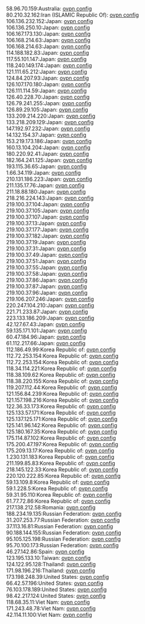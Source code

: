 58.96.70.159:Australia: [ovpn config](vpn/58_96_70_159.ovpn)  
80.210.32.162:Iran (ISLAMIC Republic Of): [ovpn config](vpn/80_210_32_162.ovpn)  
106.136.232.152:Japan: [ovpn config](vpn/106_136_232_152.ovpn)  
106.136.250.10:Japan: [ovpn config](vpn/106_136_250_10.ovpn)  
106.167.173.130:Japan: [ovpn config](vpn/106_167_173_130.ovpn)  
106.168.214.63:Japan: [ovpn config](vpn/106_168_214_63.ovpn)  
106.168.214.63:Japan: [ovpn config](vpn/106_168_214_63.ovpn)  
114.188.182.83:Japan: [ovpn config](vpn/114_188_182_83.ovpn)  
117.55.101.147:Japan: [ovpn config](vpn/117_55_101_147.ovpn)  
118.240.149.174:Japan: [ovpn config](vpn/118_240_149_174.ovpn)  
121.111.65.212:Japan: [ovpn config](vpn/121_111_65_212.ovpn)  
124.84.207.93:Japan: [ovpn config](vpn/124_84_207_93.ovpn)  
126.107.170.180:Japan: [ovpn config](vpn/126_107_170_180.ovpn)  
126.111.114.59:Japan: [ovpn config](vpn/126_111_114_59.ovpn)  
126.40.228.70:Japan: [ovpn config](vpn/126_40_228_70.ovpn)  
126.79.241.255:Japan: [ovpn config](vpn/126_79_241_255.ovpn)  
126.89.29.105:Japan: [ovpn config](vpn/126_89_29_105.ovpn)  
133.209.214.220:Japan: [ovpn config](vpn/133_209_214_220.ovpn)  
133.218.209.129:Japan: [ovpn config](vpn/133_218_209_129.ovpn)  
147.192.97.232:Japan: [ovpn config](vpn/147_192_97_232.ovpn)  
14.132.154.37:Japan: [ovpn config](vpn/14_132_154_37.ovpn)  
153.219.173.186:Japan: [ovpn config](vpn/153_219_173_186.ovpn)  
160.13.104.204:Japan: [ovpn config](vpn/160_13_104_204.ovpn)  
180.220.92.41:Japan: [ovpn config](vpn/180_220_92_41.ovpn)  
182.164.241.125:Japan: [ovpn config](vpn/182_164_241_125.ovpn)  
193.115.36.65:Japan: [ovpn config](vpn/193_115_36_65.ovpn)  
1.66.34.119:Japan: [ovpn config](vpn/1_66_34_119.ovpn)  
210.131.186.223:Japan: [ovpn config](vpn/210_131_186_223.ovpn)  
211.135.17.76:Japan: [ovpn config](vpn/211_135_17_76.ovpn)  
211.18.88.180:Japan: [ovpn config](vpn/211_18_88_180.ovpn)  
218.216.224.143:Japan: [ovpn config](vpn/218_216_224_143.ovpn)  
219.100.37.104:Japan: [ovpn config](vpn/219_100_37_104.ovpn)  
219.100.37.105:Japan: [ovpn config](vpn/219_100_37_105.ovpn)  
219.100.37.107:Japan: [ovpn config](vpn/219_100_37_107.ovpn)  
219.100.37.13:Japan: [ovpn config](vpn/219_100_37_13.ovpn)  
219.100.37.177:Japan: [ovpn config](vpn/219_100_37_177.ovpn)  
219.100.37.182:Japan: [ovpn config](vpn/219_100_37_182.ovpn)  
219.100.37.19:Japan: [ovpn config](vpn/219_100_37_19.ovpn)  
219.100.37.31:Japan: [ovpn config](vpn/219_100_37_31.ovpn)  
219.100.37.49:Japan: [ovpn config](vpn/219_100_37_49.ovpn)  
219.100.37.51:Japan: [ovpn config](vpn/219_100_37_51.ovpn)  
219.100.37.55:Japan: [ovpn config](vpn/219_100_37_55.ovpn)  
219.100.37.58:Japan: [ovpn config](vpn/219_100_37_58.ovpn)  
219.100.37.86:Japan: [ovpn config](vpn/219_100_37_86.ovpn)  
219.100.37.87:Japan: [ovpn config](vpn/219_100_37_87.ovpn)  
219.100.37.96:Japan: [ovpn config](vpn/219_100_37_96.ovpn)  
219.106.207.246:Japan: [ovpn config](vpn/219_106_207_246.ovpn)  
220.247.104.210:Japan: [ovpn config](vpn/220_247_104_210.ovpn)  
221.71.233.87:Japan: [ovpn config](vpn/221_71_233_87.ovpn)  
223.133.186.209:Japan: [ovpn config](vpn/223_133_186_209.ovpn)  
42.127.67.43:Japan: [ovpn config](vpn/42_127_67_43.ovpn)  
59.135.171.101:Japan: [ovpn config](vpn/59_135_171_101.ovpn)  
60.47.184.96:Japan: [ovpn config](vpn/60_47_184_96.ovpn)  
61.112.217.66:Japan: [ovpn config](vpn/61_112_217_66.ovpn)  
112.186.49.99:Korea Republic of: [ovpn config](vpn/112_186_49_99.ovpn)  
112.72.253.154:Korea Republic of: [ovpn config](vpn/112_72_253_154.ovpn)  
112.72.253.154:Korea Republic of: [ovpn config](vpn/112_72_253_154.ovpn)  
118.34.114.221:Korea Republic of: [ovpn config](vpn/118_34_114_221.ovpn)  
118.38.109.62:Korea Republic of: [ovpn config](vpn/118_38_109_62.ovpn)  
118.38.220.155:Korea Republic of: [ovpn config](vpn/118_38_220_155.ovpn)  
119.207.112.44:Korea Republic of: [ovpn config](vpn/119_207_112_44.ovpn)  
121.156.84.239:Korea Republic of: [ovpn config](vpn/121_156_84_239.ovpn)  
121.157.198.216:Korea Republic of: [ovpn config](vpn/121_157_198_216.ovpn)  
122.36.33.173:Korea Republic of: [ovpn config](vpn/122_36_33_173.ovpn)  
125.133.57.171:Korea Republic of: [ovpn config](vpn/125_133_57_171.ovpn)  
125.137.125.171:Korea Republic of: [ovpn config](vpn/125_137_125_171.ovpn)  
125.141.96.142:Korea Republic of: [ovpn config](vpn/125_141_96_142.ovpn)  
125.180.167.35:Korea Republic of: [ovpn config](vpn/125_180_167_35.ovpn)  
175.114.87.102:Korea Republic of: [ovpn config](vpn/175_114_87_102.ovpn)  
175.200.47.197:Korea Republic of: [ovpn config](vpn/175_200_47_197.ovpn)  
175.209.13.17:Korea Republic of: [ovpn config](vpn/175_209_13_17.ovpn)  
1.230.131.183:Korea Republic of: [ovpn config](vpn/1_230_131_183.ovpn)  
211.199.85.83:Korea Republic of: [ovpn config](vpn/211_199_85_83.ovpn)  
218.145.122.33:Korea Republic of: [ovpn config](vpn/218_145_122_33.ovpn)  
220.120.222.85:Korea Republic of: [ovpn config](vpn/220_120_222_85.ovpn)  
59.13.109.8:Korea Republic of: [ovpn config](vpn/59_13_109_8.ovpn)  
59.1.228.5:Korea Republic of: [ovpn config](vpn/59_1_228_5.ovpn)  
59.31.95.110:Korea Republic of: [ovpn config](vpn/59_31_95_110.ovpn)  
61.77.72.86:Korea Republic of: [ovpn config](vpn/61_77_72_86.ovpn)  
217.138.212.58:Romania: [ovpn config](vpn/217_138_212_58.ovpn)  
188.234.19.135:Russian Federation: [ovpn config](vpn/188_234_19_135.ovpn)  
31.207.253.77:Russian Federation: [ovpn config](vpn/31_207_253_77.ovpn)  
37.113.16.81:Russian Federation: [ovpn config](vpn/37_113_16_81.ovpn)  
90.188.144.155:Russian Federation: [ovpn config](vpn/90_188_144_155.ovpn)  
95.105.125.198:Russian Federation: [ovpn config](vpn/95_105_125_198.ovpn)  
95.70.100.173:Russian Federation: [ovpn config](vpn/95_70_100_173.ovpn)  
46.27.142.86:Spain: [ovpn config](vpn/46_27_142_86.ovpn)  
123.195.133.10:Taiwan: [ovpn config](vpn/123_195_133_10.ovpn)  
124.122.95.128:Thailand: [ovpn config](vpn/124_122_95_128.ovpn)  
171.98.196.216:Thailand: [ovpn config](vpn/171_98_196_216.ovpn)  
173.198.248.39:United States: [ovpn config](vpn/173_198_248_39.ovpn)  
66.42.57.196:United States: [ovpn config](vpn/66_42_57_196.ovpn)  
76.103.178.189:United States: [ovpn config](vpn/76_103_178_189.ovpn)  
98.42.217.124:United States: [ovpn config](vpn/98_42_217_124.ovpn)  
118.68.35.11:Viet Nam: [ovpn config](vpn/118_68_35_11.ovpn)  
171.243.48.78:Viet Nam: [ovpn config](vpn/171_243_48_78.ovpn)  
42.114.11.100:Viet Nam: [ovpn config](vpn/42_114_11_100.ovpn)  
